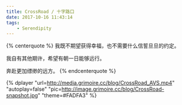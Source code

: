```yaml
---
title: CrossRoad / 十字路口
date: 2017-10-16 11:43:14
tags: 
    - Serendipity
---
```

{% centerquote %}
我既不期望获得幸福，也不需要什么信誓旦旦的约定。

我自有其他期许，希望有朝一日能够远行。

奔赴更加缥缈的远方。
{% endcenterquote %}

{% dplayer "url=http://media.grimoire.cc/blog/CrossRoad_AVS.mp4"  "autoplay=false" "pic=http://image.grimoire.cc/blog/CrossRoad-snapshot.jpg" "theme=#FADFA3" %}